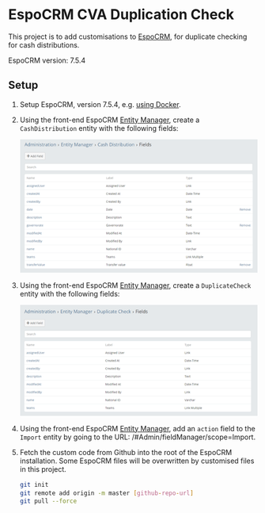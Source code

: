# EspoCRM CVA Duplication Check

This project is to add customisations to [EspoCRM](https://www.espocrm.com/), for duplicate checking for cash distributions.

EspoCRM version: 7.5.4


## Setup

1. Setup EspoCRM, version 7.5.4, e.g. [using Docker](https://docs.espocrm.com/administration/docker/installation/).

2. Using the front-end EspoCRM [Entity Manager](https://docs.espocrm.com/administration/entity-manager/), create a ```CashDistribution``` entity with the following fields: 

    ![CashDistribution fields](img/CashDistribution%20fields.png)

3. Using the front-end EspoCRM [Entity Manager](https://docs.espocrm.com/administration/entity-manager/), create a ```DuplicateCheck``` entity with the following fields: 

    ![DuplicateCheck fields](img/DuplicateCheck%20fields.png)

4. Using the front-end EspoCRM [Entity Manager](https://docs.espocrm.com/administration/entity-manager/), add an ```action``` field to the ```Import``` entity by going to the URL: /#Admin/fieldManager/scope=Import.

5. Fetch the custom code from Github into the root of the EspoCRM installation. Some EspoCRM files will be overwritten by customised files in this project. 

    ```bash
    git init
    git remote add origin -m master [github-repo-url]
    git pull --force
    ```